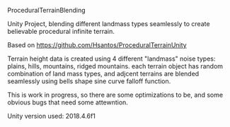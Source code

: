 ProceduralTerrainBlending

Unity Project, blending different landmass types seamlessly to create believable procedural  infinite terrain.

Based on https://github.com/Hsantos/ProceduralTerrainUnity

Terrain height data is created using 4 different "landmass" noise types: plains, hills, mountains, ridged mountains.
each terrain object has random combination of land mass types, and adjcent terrains are blended seamlessly using bells shape sine curve falloff function. 

This is work in progress, so there are some optimizations to be, and some obvious bugs that need some attewntion.

Unity version used: 2018.4.6f1
